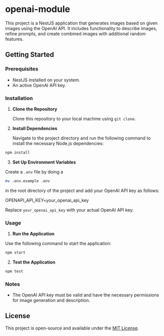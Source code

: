 # openai-module

This project is a NestJS application that generates images based on given images using the OpenAI API. It includes functionality to describe images, refine prompts, and create combined images with additional random features.

## Getting Started

### Prerequisites

- NestJS installed on your system.
- An active OpenAI API key.

### Installation

1. **Clone the Repository**

   Clone this repository to your local machine using `git clone`.

2. **Install Dependencies**

   Navigate to the project directory and run the following command to install the necessary Node.js dependencies:

```sh
npm install
```

3. **Set Up Environment Variables**

Create a `.env` file by doing a 

```sh
mv .env.example .env
```

in the root directory of the project and add your OpenAI API key as follows:

OPENAPI_API_KEY=your_openai_api_key

Replace `your_openai_api_key` with your actual OpenAI API key.

### Usage

1. **Run the Application**

Use the following command to start the application:

```sh
npm start
```

2. **Test the Application**

```sh
npm test
```

### Notes

- The OpenAI API key must be valid and have the necessary permissions for image generation and description.

## License

This project is open-source and available under the [MIT License](LICENSE).